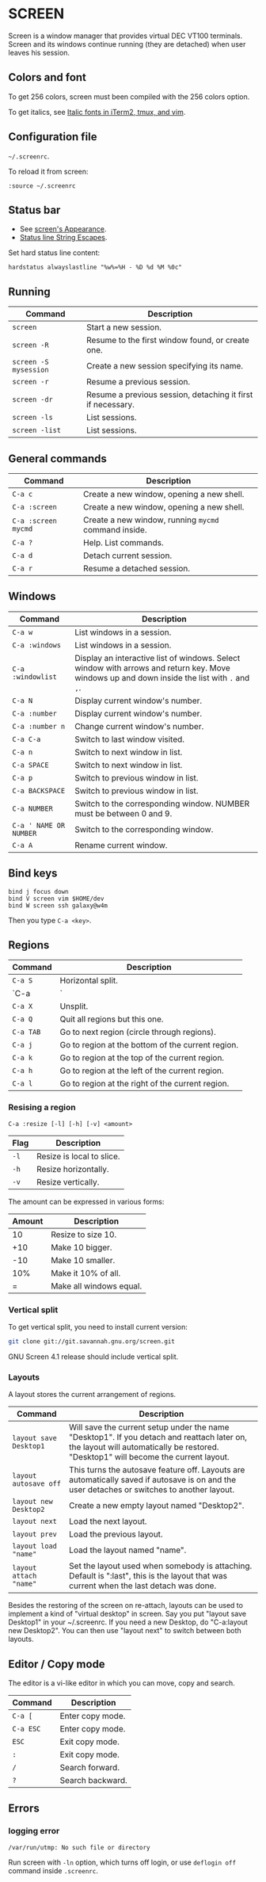SCREEN
======

Screen is a window manager that provides virtual DEC VT100 terminals.
Screen and its windows continue running (they are detached) when user leaves his session.

## Colors and font

To get 256 colors, screen must been compiled with the 256 colors option.

To get italics, see [Italic fonts in iTerm2, tmux, and vim](https://alexpearce.me/2014/05/italics-in-iterm2-vim-tmux/).


## Configuration file

`~/.screenrc`.

To reload it from screen:
```
:source ~/.screenrc
```

## Status bar

 * See [screen's Appearance](http://aperiodic.net/screen/appearance).
 * [Status line String Escapes](https://www.gnu.org/software/screen/manual/screen.html#String-Escapes).

Set hard status line content:
```screenrc
hardstatus alwayslastline "%w%=%H - %D %d %M %0c"
```


## Running

Command               | Description
--------------------- | ------------------------------------------------------------
`screen`              | Start a new session.
`screen -R`           | Resume to the first window found, or create one.
`screen -S mysession` | Create a new session specifying its name.
`screen -r`           | Resume a previous session.
`screen -dr`          | Resume a previous session, detaching it first if necessary.
`screen -ls`          | List sessions.
`screen -list`        | List sessions.

General commands
----------------

Command             | Description
------------------- | ---------------------------------------------
`C-a c`             | Create a new window, opening a new shell.
`C-a :screen`       | Create a new window, opening a new shell.
`C-a :screen mycmd` | Create a new window, running `mycmd` command inside.
`C-a ?`             | Help. List commands.
`C-a d`             | Detach current session.
`C-a r`             | Resume a detached session.

## Windows

Command                | Description
---------------------- | ---------------------------------------------
`C-a w`                | List windows in a session.
`C-a :windows`         | List windows in a session.
`C-a :windowlist`      | Display an interactive list of windows. Select window with arrows and return key. Move windows up and down inside the list with `.` and `,`.
`C-a N`                | Display current window's number.
`C-a :number`          | Display current window's number.
`C-a :number n`        | Change current window's number.
`C-a C-a`              | Switch to last window visited.
`C-a n`                | Switch to next window in list.
`C-a SPACE`            | Switch to next window in list.
`C-a p`                | Switch to previous window in list.
`C-a BACKSPACE`        | Switch to previous window in list.
`C-a NUMBER`           | Switch to the corresponding window. NUMBER must be between 0 and 9.
`C-a ' NAME OR NUMBER` | Switch to the corresponding window.
`C-a A`                | Rename current window.

## Bind keys

```
bind j focus down
bind V screen vim $HOME/dev
bind W screen ssh galaxy@w4m
```
Then you type `C-a <key>`.

## Regions

Command     | Description
----------- | ----------------------------------------------------------------
`C-a S`     | Horizontal split.
`C-a |`     | Vertical split. Not enabled by default, see [Vertical split]().
`C-a X`     | Unsplit.
`C-a Q`     | Quit all regions but this one.
`C-a TAB`   | Go to next region (circle through regions).
`C-a j`     | Go to region at the bottom of the current region.
`C-a k`     | Go to region at the top of the current region.
`C-a h`     | Go to region at the left of the current region.
`C-a l`     | Go to region at the right of the current region.

### Resising a region

`C-a :resize [-l] [-h] [-v] <amount>`

Flag | Description
---- | ----------------------------
`-l` | Resize is local to slice.
`-h` | Resize horizontally.
`-v` | Resize vertically.

The amount can be expressed in various forms:

Amount | Description
------ | -------------------------
10     | Resize to size 10.
+10    | Make 10 bigger.
-10    | Make 10 smaller.
10%    | Make it 10% of all.
=      | Make all windows equal.


### Vertical split

To get vertical split, you need to install current version:
```bash
git clone git://git.savannah.gnu.org/screen.git
```
GNU Screen 4.1 release should include vertical split.

### Layouts

A layout stores the current arrangement of regions.

Command                | Description                                           
---------------------- | ------------------------------------------------------
`layout save Desktop1` | Will save the current setup under the name "Desktop1". If you detach and reattach later on, the layout will automatically be restored. "Desktop1" will become the current layout.
`layout autosave off`  | This turns the autosave feature off. Layouts are automatically saved if autosave is on and the user detaches or switches to another layout.
`layout new Desktop2`  | Create a new empty layout named "Desktop2".
`layout next`          | Load the next layout. 
`layout prev`          | Load the previous layout.
`layout load "name"`   | Load the layout named "name".
`layout attach "name"` | Set the layout used when somebody is attaching. Default is ":last", this is the layout that was current when the last detach was done.

Besides the restoring of the screen on re-attach, layouts can be used to implement a kind of "virtual desktop" in screen. Say you put "layout save Desktop1" in your ~/.screenrc. If you need a new Desktop, do "C-a:layout new Desktop2". You can then use "layout next" to switch between both layouts.

## Editor / Copy mode

The editor is a vi-like editor in which you can move, copy and search.

Command   | Description
--------- | --------------
`C-a [`   | Enter copy mode.
`C-a ESC` | Enter copy mode.
`ESC`     | Exit copy mode.
`:`       | Exit copy mode.
`/`       | Search forward.
`?`       | Search backward.

## Errors

### logging error

	/var/run/utmp: No such file or directory

Run screen with `-ln` option, which turns off login, or use `deflogin off` command inside `.screenrc`.
